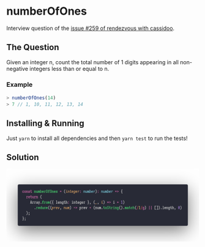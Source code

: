 # numberOfOnes

Interview question of the [issue #259 of rendezvous with cassidoo](https://buttondown.email/cassidoo/archive/science-is-not-a-boys-game-its-not-a-girls-game/).

## The Question

Given an integer n, count the total number of 1 digits appearing in all non-negative integers
less than or equal to n.

### Example

```js
> numberOfOnes(14)
> 7 // 1, 10, 11, 12, 13, 14
```

## Installing & Running

Just `yarn` to install all dependencies and then `yarn test` to run the tests!

## Solution

![Code Polaroid](./code.png)
